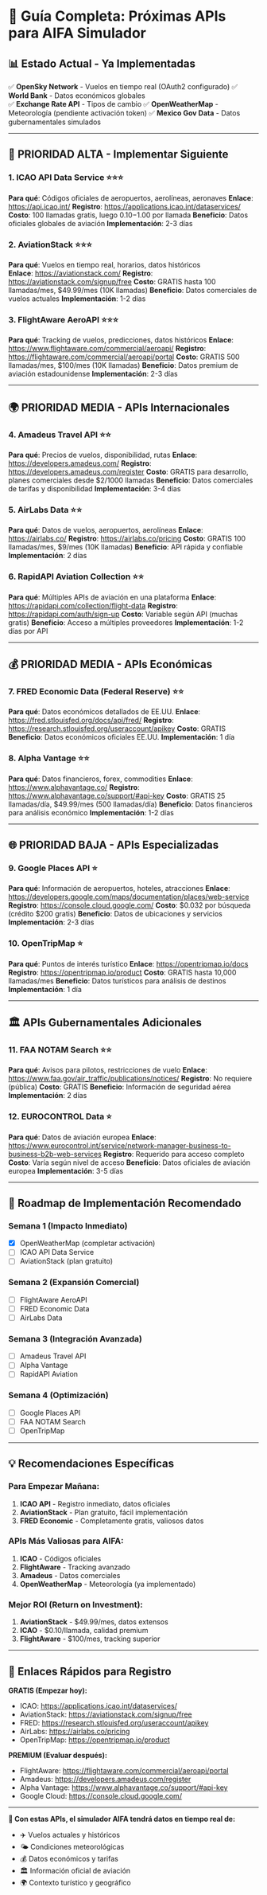 # 🚀 Guía Completa: Próximas APIs para AIFA Simulador

## 📊 **Estado Actual - Ya Implementadas**

✅ **OpenSky Network** - Vuelos en tiempo real (OAuth2 configurado)
✅ **World Bank** - Datos económicos globales  
✅ **Exchange Rate API** - Tipos de cambio
✅ **OpenWeatherMap** - Meteorología (pendiente activación token)
✅ **Mexico Gov Data** - Datos gubernamentales simulados

---

## 🎯 **PRIORIDAD ALTA - Implementar Siguiente**

### 1. **ICAO API Data Service** ⭐⭐⭐
**Para qué**: Códigos oficiales de aeropuertos, aerolíneas, aeronaves
**Enlace**: https://api.icao.int/
**Registro**: https://applications.icao.int/dataservices/
**Costo**: 100 llamadas gratis, luego $0.10-$1.00 por llamada
**Beneficio**: Datos oficiales globales de aviación
**Implementación**: 2-3 días

### 2. **AviationStack** ⭐⭐⭐
**Para qué**: Vuelos en tiempo real, horarios, datos históricos  
**Enlace**: https://aviationstack.com/
**Registro**: https://aviationstack.com/signup/free
**Costo**: GRATIS hasta 100 llamadas/mes, $49.99/mes (10K llamadas)
**Beneficio**: Datos comerciales de vuelos actuales
**Implementación**: 1-2 días

### 3. **FlightAware AeroAPI** ⭐⭐⭐  
**Para qué**: Tracking de vuelos, predicciones, datos históricos
**Enlace**: https://www.flightaware.com/commercial/aeroapi/
**Registro**: https://flightaware.com/commercial/aeroapi/portal
**Costo**: GRATIS 500 llamadas/mes, $100/mes (10K llamadas)
**Beneficio**: Datos premium de aviación estadounidense
**Implementación**: 2-3 días

---

## 🌍 **PRIORIDAD MEDIA - APIs Internacionales**

### 4. **Amadeus Travel API** ⭐⭐
**Para qué**: Precios de vuelos, disponibilidad, rutas
**Enlace**: https://developers.amadeus.com/
**Registro**: https://developers.amadeus.com/register
**Costo**: GRATIS para desarrollo, planes comerciales desde $2/1000 llamadas
**Beneficio**: Datos comerciales de tarifas y disponibilidad
**Implementación**: 3-4 días

### 5. **AirLabs Data** ⭐⭐
**Para qué**: Datos de vuelos, aeropuertos, aerolíneas
**Enlace**: https://airlabs.co/
**Registro**: https://airlabs.co/pricing
**Costo**: GRATIS 100 llamadas/mes, $9/mes (10K llamadas)
**Beneficio**: API rápida y confiable
**Implementación**: 2 días

### 6. **RapidAPI Aviation Collection** ⭐⭐
**Para qué**: Múltiples APIs de aviación en una plataforma
**Enlace**: https://rapidapi.com/collection/flight-data
**Registro**: https://rapidapi.com/auth/sign-up
**Costo**: Variable según API (muchas gratis)
**Beneficio**: Acceso a múltiples proveedores
**Implementación**: 1-2 días por API

---

## 💰 **PRIORIDAD MEDIA - APIs Económicas**

### 7. **FRED Economic Data (Federal Reserve)** ⭐⭐
**Para qué**: Datos económicos detallados de EE.UU.
**Enlace**: https://fred.stlouisfed.org/docs/api/fred/
**Registro**: https://research.stlouisfed.org/useraccount/apikey
**Costo**: GRATIS
**Beneficio**: Datos económicos oficiales EE.UU.
**Implementación**: 1 día

### 8. **Alpha Vantage** ⭐⭐
**Para qué**: Datos financieros, forex, commodities
**Enlace**: https://www.alphavantage.co/
**Registro**: https://www.alphavantage.co/support/#api-key
**Costo**: GRATIS 25 llamadas/día, $49.99/mes (500 llamadas/día)
**Beneficio**: Datos financieros para análisis económico
**Implementación**: 1-2 días

---

## 🌐 **PRIORIDAD BAJA - APIs Especializadas**

### 9. **Google Places API** ⭐
**Para qué**: Información de aeropuertos, hoteles, atracciones
**Enlace**: https://developers.google.com/maps/documentation/places/web-service
**Registro**: https://console.cloud.google.com/
**Costo**: $0.032 por búsqueda (crédito $200 gratis)
**Beneficio**: Datos de ubicaciones y servicios
**Implementación**: 2-3 días

### 10. **OpenTripMap** ⭐
**Para qué**: Puntos de interés turístico
**Enlace**: https://opentripmap.io/docs
**Registro**: https://opentripmap.io/product
**Costo**: GRATIS hasta 10,000 llamadas/mes
**Beneficio**: Datos turísticos para análisis de destinos
**Implementación**: 1 día

---

## 🏛️ **APIs Gubernamentales Adicionales**

### 11. **FAA NOTAM Search** ⭐⭐
**Para qué**: Avisos para pilotos, restricciones de vuelo
**Enlace**: https://www.faa.gov/air_traffic/publications/notices/
**Registro**: No requiere (pública)
**Costo**: GRATIS
**Beneficio**: Información de seguridad aérea
**Implementación**: 2 días

### 12. **EUROCONTROL Data** ⭐
**Para qué**: Datos de aviación europea
**Enlace**: https://www.eurocontrol.int/service/network-manager-business-to-business-b2b-web-services
**Registro**: Requerido para acceso completo
**Costo**: Varía según nivel de acceso
**Beneficio**: Datos oficiales de aviación europea
**Implementación**: 3-5 días

---

## 📅 **Roadmap de Implementación Recomendado**

### **Semana 1** (Impacto Inmediato)
- [x] OpenWeatherMap (completar activación)
- [ ] ICAO API Data Service
- [ ] AviationStack (plan gratuito)

### **Semana 2** (Expansión Comercial)  
- [ ] FlightAware AeroAPI
- [ ] FRED Economic Data
- [ ] AirLabs Data

### **Semana 3** (Integración Avanzada)
- [ ] Amadeus Travel API
- [ ] Alpha Vantage
- [ ] RapidAPI Aviation

### **Semana 4** (Optimización)
- [ ] Google Places API
- [ ] FAA NOTAM Search
- [ ] OpenTripMap

---

## 💡 **Recomendaciones Específicas**

### **Para Empezar Mañana:**
1. **ICAO API** - Registro inmediato, datos oficiales
2. **AviationStack** - Plan gratuito, fácil implementación
3. **FRED Economic** - Completamente gratis, valiosos datos

### **APIs Más Valiosas para AIFA:**
1. **ICAO** - Códigos oficiales
2. **FlightAware** - Tracking avanzado  
3. **Amadeus** - Datos comerciales
4. **OpenWeatherMap** - Meteorología (ya implementado)

### **Mejor ROI (Return on Investment):**
1. **AviationStack** - $49.99/mes, datos extensos
2. **ICAO** - $0.10/llamada, calidad premium
3. **FlightAware** - $100/mes, tracking superior

---

## 🔗 **Enlaces Rápidos para Registro**

**GRATIS (Empezar hoy):**
- ICAO: https://applications.icao.int/dataservices/
- AviationStack: https://aviationstack.com/signup/free  
- FRED: https://research.stlouisfed.org/useraccount/apikey
- AirLabs: https://airlabs.co/pricing
- OpenTripMap: https://opentripmap.io/product

**PREMIUM (Evaluar después):**
- FlightAware: https://flightaware.com/commercial/aeroapi/portal
- Amadeus: https://developers.amadeus.com/register
- Alpha Vantage: https://www.alphavantage.co/support/#api-key
- Google Cloud: https://console.cloud.google.com/

---

**🚀 Con estas APIs, el simulador AIFA tendrá datos en tiempo real de:**
- ✈️ Vuelos actuales y históricos
- 🌤️ Condiciones meteorológicas  
- 💰 Datos económicos y tarifas
- 🏛️ Información oficial de aviación
- 🌍 Contexto turístico y geográfico